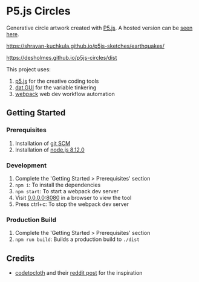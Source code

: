 # P5.js Circles

Generative circle artwork created with [P5.js](https://p5js.org/). A hosted version can be [seen here](https://dholmes.co.uk/p5js-circles/dist/).

https://shravan-kuchkula.github.io/p5js-sketches/earthquakes/

https://desholmes.github.io/p5js-circles/dist

This project uses:

1. [p5.js](https://p5js.org/) for the creative coding tools
1. [dat.GUI](https://github.com/dataarts/dat.gui) for the variable tinkering
1. [webpack](https://webpack.js.org/) web dev workflow automation

## Getting Started

### Prerequisites

1. Installation of [git SCM](https://git-scm.com/downloads)
1. Installation of [node.js 8.12.0](https://nodejs.org/en/)

### Development

1. Complete the 'Getting Started > Prerequisites' section
1. `npm i`: To install the dependencies
1. `npm start`: To start a webpack dev server
1. Visit [0.0.0.0:8080](http://0.0.0.0:8080/) in a browser to view the tool
1. Press ctrl+c: To stop the webpack dev server

### Production Build

1. Complete the 'Getting Started > Prerequisites' section
1. `npm run build`: Builds a production build to `./dist`

## Credits

* [codetocloth](https://codetocloth.com/product-category/simple-circles/) and their [reddit post](https://www.reddit.com/r/generative/comments/gc2r54/first_four_cap_designs_generated_every_design/) for the inspiration
